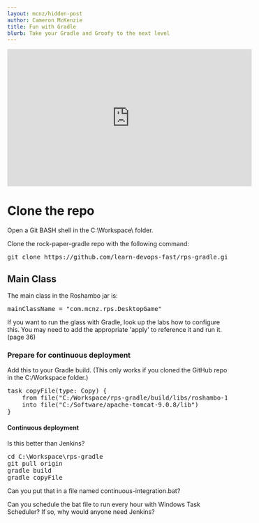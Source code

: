 ```yaml
---
layout: mcnz/hidden-post
author: Cameron McKenzie
title: Fun with Gradle
blurb: Take your Gradle and Groofy to the next level
---
```


<div class="embed-responsive embed-responsive-16by9">
<iframe width="560" height="315" src="https://www.youtube.com/embed/tK7gd9Q0lBE" frameborder="0" allow="accelerometer; autoplay; clipboard-write; encrypted-media; gyroscope; picture-in-picture" allowfullscreen></iframe>
</div>

# Clone the repo

Open a Git BASH shell in the C:\Workspace\ folder.

Clone the rock-paper-gradle repo with the following command:

<pre>git clone https://github.com/learn-devops-fast/rps-gradle.git</pre>


## Main Class

The main class in the Roshambo jar is: 

<pre>mainClassName = "com.mcnz.rps.DesktopGame"</pre>

If you want to run the glass with Gradle, look up the labs how to configure this. You may need to add the appropriate 'apply' to reference it and run it. (page 36)

### Prepare for continuous deployment

Add this to your Gradle build. (This only works if you cloned the GitHub repo in the C:/Workspace folder.)

<pre>
task copyFile(type: Copy) {
	from file("C:/Workspace/rps-gradle/build/libs/roshambo-1.0.jar")
	into file("C:/Software/apache-tomcat-9.0.8/lib")
}
</pre>

#### Continuous deployment

Is this better than Jenkins?

<pre>
cd C:\Workspace\rps-gradle
git pull origin
gradle build
gradle copyFile
</pre>

Can you put that in a file named continuous-integration.bat?

Can you schedule the bat file to run every hour with Windows Task Scheduler? If so, why would anyone need Jenkins?
